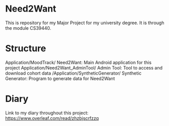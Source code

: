 # Need2Want
This is repository for my Major Project for my university degree. It is through the module CS39440.


# Structure

Application/MoodTrack/
	Need2Want: Main Android application for this project
Application/Need2Want\_AdminTool/
	Admin Tool: Tool to access and download cohort data
/Application/SyntheticGenerator/
	Synthetic Generator: Program to generate data for Need2Want


# Diary 
Link to my diary throughout this project:
https://www.overleaf.com/read/zhzbjscrfzzq
